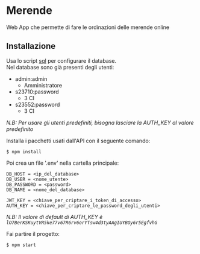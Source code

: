 # Merende
Web App che permette di fare le ordinazioni delle merende online

## Installazione
Usa lo script [sql](https://github.com/Pippopad/Merende/blob/master/merende.sql) per configurare il database.  
Nel database sono già presenti degli utenti:
  - admin:admin
      - Amministratore
  - s23710:password
      - 3 CI
  - s23552:password
      - 3 CI

*N.B: Per usare gli utenti predefiniti, bisogna lasciare la AUTH_KEY al valore predefinito*

Installa i pacchetti usati dall'API con il seguente comando:
```shell
$ npm install
```

Poi crea un file '.env' nella cartella principale:
```code
DB_HOST = <ip_del_database>
DB_USER = <nome_utente>
DB_PASSWORD = <password>
DB_NAME = <nome_del_database>

JWT_KEY = <chiave_per_criptare_i_token_di_accesso>
AUTH_KEY = <chiave_per_criptare_le_password_degli_utenti>
```
*N.B: Il valore di default di AUTH_KEY è `lO7BerKSKuytVR5ke77v67R6rv6orYTsw4d3tyAAgIUYBOy6r5EgfvhG`*

Fai partire il progetto:
```shell
$ npm start
```